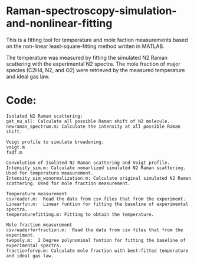 # Raman-spectroscopy-simulation-and-nonlinear-fitting
This is a fitting tool for temperature and mole faction measurements based on the non-linear least-square-fitting method written in MATLAB.

The temperature was measured by fitting the simulated N2 Raman scattering with the experimental N2 spectra.
The mole fraction of major species (C2H4, N2, and O2) were retrieved by the measured temperature and ideal gas law.

 # Code:
    Isolated N2 Raman scattering:
    get_nu_all: Calculate all possible Raman shift of N2 molecule. 
    newraman_spectrum.m: Calculate the intensity at all possible Raman shift.
   
    Voigt profile to simulate broadening.
    voigt.m
    fadf.m
    
    Convolution of Isolated N2 Raman scattering and Voigt profile.
    Intensity_sim.m: Calculate nomarlized simulated N2 Raman scattering. Used for temperature measurement.
    Intensity_sim_wonormalization.m: Calculate original simulated N2 Raman scattering. Used for mole fraction measurement.
    
    Temperature measurement
    csvreader.m:  Read the data from csv files that from the experiment.
    Linearfun.m:  Linear funtion for fitting the baseline of experimental spectra.
    temperaturefitting.m: Fitting to obtain the temperature.
    
    Mole fraction measurement
    csvreaderforfraction.m:  Read the data from csv files that from the experiment.
    twopoly.m:  2 Degree polynominal funtion for fitting the baseline of experimental spectra.
    fractionforvp.m: Calculate mole fraction with best-fitted temperature and ideal gas law.
   

    

